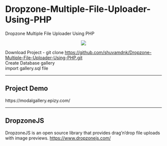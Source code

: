 # Dropzone-Multiple-File-Uploader-Using-PHP
Dropzone  Multiple File Uploader Using PHP

<center><img src="https://www.dropzonejs.com/images/new-logo.svg" /></center>

Download Project - git clone https://github.com/shuvamdnk/Dropzone-Multiple-File-Uploader-Using-PHP.git
<br>
Create Database gallery
<br>
import gallery.sql file 

<hr>
<h2>Project Demo</h2>
https://modalgallery.epizy.com/

<hr>
<h2>DropzoneJS</h2>

DropzoneJS is an open source library that provides drag’n’drop file uploads with image previews.
https://www.dropzonejs.com/


